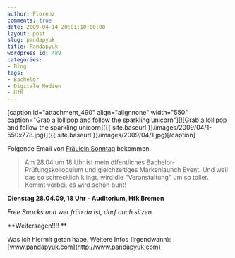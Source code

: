 ```yaml
---
author: Florenz
comments: true
date: 2009-04-14 20:01:10+00:00
layout: post
slug: pandapyuk
title: Pandapyuk
wordpress_id: 489
categories:
- Blog
tags:
- Bachelor
- Digitale Medien
- HfK
---
```


[caption id="attachment_490" align="alignnone" width="550" caption="Grab a lollipop and follow the sparkling unicorn"][![Grab a lollipop and follow the sparkling unicorn]({{ site.baseurl }}/images/2009/04/1-550x778.jpg)]({{ site.baseurl }}/images/2009/04/1.jpg)[/caption]

Folgende Email von [Fräulein Sonntag](http://www.bildschirmdisko.com) bekommen.


> Am 28.04 um 18 Uhr ist mein öffentliches Bachelor-Prüfungskolloquium und gleichzeitiges Markenlaunch Event.
Und weil das so schrecklich klingt, wird die "Veranstaltung" um so toller.
Kommt vorbei, es wird schön bunt!

**Dienstag 28.04.09, 18 Uhr - Auditorium, Hfk Bremen**

_Free Snacks und wer früh da ist, darf auch sitzen._

**Weitersagen!!!! **



Was ich hiermit getan habe.
Weitere Infos (irgendwann): [www.pandapyuk.com](http://www.pandapyuk.com)


